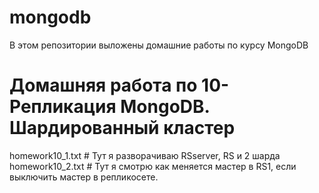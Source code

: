 # mongodb
В этом репозитории выложены домашние работы по курсу MongoDB



# Домашняя работа по 10-Репликация MongoDB. Шардированный кластер

homework10_1.txt   # Тут я разворачиваю RSserver, RS и 2 шарда
homework10_2.txt   # Тут я смотрю как меняется мастер в RS1, если выключить мастер в репликосете.

